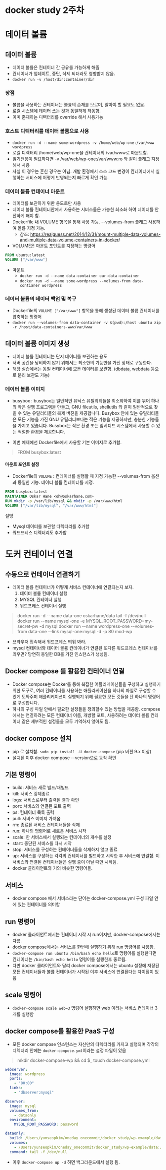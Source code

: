# docker study 2주차
# 데이터 볼륨

## 데이터 볼륨
- 데이터 볼륨은 컨테이너 간 공유를 가능하게 해줌
- 컨테이너가 업데이트, 중단, 삭제 되더라도 영향받지 않음.
- `docker run -v /host/dir:container/dir`

### 장점
- 볼륨을 사용하는 컨테이너는 볼륨의 존재를 모르며, 알아야 할 필요도 없음.
- 로컬 시스템에 데이터 쓰는 것과 동일하게 작동함.
- 이미 존재하는 디렉터리를 override 해서 사용가능

### 호스트 디렉터리를 데이터 볼륨으로 사용
- `docker run -d --name some-wordpress -v /home/web/wp-one:/var/www wordpress`
- 로컬 디렉터리 /home/web/wp-one을 컨테이너의 /var/www로 마운트함.
- 읽기전용이 필요하다면 -v /var/web/wp-one:/var/www:ro 와 같이 플래그 지정해서 사용
- 사실 이 경우는 흔한 경우는 아님. 개발 환경에서 소스 코드 변경이 컨테이너에서 실행하는 서비스에 어떻게 반영되는지 빠르게 확인 가능.

### 데이터 볼륨 컨테이너 마운트
- 데이터를 보관하기 위한 용도로만 사용
- 데이터 볼륨 컨테이너안에서 사용하는 서비스들은 가능한 최소화 하여 데이터를 안전하게 해야 함.
- Dockerfile 내 VOLUME 항목을 통해 사용 가능. --volumes-from 플래그 사용하여 볼륨 지정 가능.
    - 참조: https://realguess.net/2014/12/31/mount-multiple-data-volumes-and-multiple-data-volume-containers-in-docker/
- VOLUME은 마운트 포인트를 지정하는 명령어

```Dockerfile
FROM ubuntu:latest
VOLUME ["/var/www"]
```
- 마운트
    - `docker run -d --name data-container our-data-container`
    - `docker run -d --name some-wordpress --volumes-from data-contianer wordpress`

### 데이터 볼륨의 데이터 백업 및 복구
- Dockerfile의 `VOLUME ["/var/www"]` 항목을 통해 생성된 데이터 볼륨 컨테이너를 압축하는 명령어
- `docker run --volumes-from data-container -v $(pwd):/host ubuntu zip -r /host/data-containers-www/var/www`

## 데이터 볼륨 이미지 생성
- 데이터 볼륨 컨테이너는 단지 데이터를 보관하는 용도
- 서버 공간을 낭비하지 않기 위해서는 최소한의 기능만을 가진 상태로 구동한다.
- 해당 실습에서는 동일 컨테이너에 모든 데이터를 보관함. (dbdata, webdata 등으로 분리 보관도 가능)

### 데이터 볼륨 이미지
- busybox : busybox는 일반적인 유닉스 유틸리티들을 최소화하여 이를 묶어 하나의 작은 실행 프로그램을 만들고, GNU fileutils, shellutils 와 같이 일반적으로 찾을 수 있는 유틸리티들의 복제 버젼을 제공합니다. Busybox 안에 있는 유틸리티들은 모든 기능을 가진 GNU 유틸리티보다는 적은 기능을 제공하지만, 충분한 기능들을 가지고 있습니다. Busybox는 작은 환경 또는 임베디드 시스템에서 사용할 수 있는 적절한 환경을 제공합니다.

- 이번 예제에선 Dockerfile에서 사용할 기본 이미지로 추가함.

> FROM busybox:latest

#### 마운트 포인트 설정
- Dockerfile의 `VOLUME` : 컨테이너를 실행할 때 지정 가능한 --volumes-from 옵션과 동일한 기능. 데이터 볼륨 컨테이너를 지정.

```Dockerfile
FROM busybox:latest
MAINTAINER Oskar Hane <oh@oskarhane.com>
RUN mkdir -p /var/lib/mysql && mkdir -p /var/www/html
VOLUME ["/var/lib/mysql", "/var/www/html"]
```
설명
- Mysql 데이터를 보관할 디렉터리를 추가함
- 워드프레스 디렉터리도 추가함


# 도커 컨테이너 연결
## 수동으로 컨테이너 연결하기
- 데이터 볼륨 컨테이너가 어떻게 서비스 컨테이너에 연결되는지 보자.
    1. 데이터 볼륨 컨테이너 실행
    2. MYSQL 컨테이너 실행
    3. 워드프레스 컨테이너 실행
> docker run -d --name data-one oskarhane/data tail -f /dev/null
> docker run --name mysql-one -e MYSQL_ROOT_PASSWORD=my-secret-pw -d mysql
> docker run --name wordpress-one --volumes-from data-one --link mysql-one:mysql -d -p 80 mod-wp
- 브라우저 접속해서 워드프레스 띄워 봐라.
- mysql 컨테이너와 데이터 볼륨 컨테이너가 연결된 또다른 워드프레스 컨테이너를 띄우면? 당연히 동일한 DB를 가진 인스턴스가 생성됨.

## Docker compose 를 활용한 컨테이너 연결
- Docker compose는 Docker를 통해 복잡한 어플리케이션들을 구성하고 실행하기 위한 도구로, 여러 컨테이너를 사용하는 애플리케이션을 하나의 파일로 구성할 수 있게 도와주며 애플리케이션이 실행되기 위해 필요한 모든 것들을 단 하나의 명령어로 구성합니다.
- 하나의 구성 파일 안에서 필요한 설정들을 정의할수 있는 방법을 제공함. compose에서는 연결하려는 모든 컨테이너 이름, 개방할 포트, 사용하려는 데이터 볼륨 컨테이너 같은 세부적인 설정들을 모두 기억하지 않아도 됨.

## docker compose 설치
- pip 로 설치함. `sudo pip install -U docker-compose` (pip 버젼 9.x 이상)
- 설치된 이후 docker-compose --version으로 동작 확인

## 기본 명령어
- build: 서비스 새로 빌드/재빌드
- kill: 서비스 강제종료
- logs: 서비스로부터 출력된 결과 확인
- port: 서비스와 연결된 포트 출력
- ps: 컨테이너 목록 출력
- pull: 서비스 이미지 가져옴
- rm: 종료된 서비스 컨테이너들을 삭제
- run: 하나의 명령어로 새로운 서비스 시작
- scale: 한 서비스에서 실행되는 컨테이너의 개수를 설정
- start: 중단된 서비스를 다시 시작
- stop: 서비스를 구성하는 컨테이너들을 삭제하지 않고 종료
- up: 서비스를 구성하는 각각의 컨테이너를 빌드하고 시작한 후 서비스에 연결함. 이 서비스와 연결된 컨테이너들은 실행 중이 아닐 때만 시작됨.
- docker 클라이언트와 거의 비슷한 명령어들.

## 서비스
- docker compose 에서 서비스라는 단어는 docker-compose.yml 구성 파일 안에 있는 컨테이너를 의미함

## run 명령어
- docker 클라이언트에서는 컨테이너 시작 시 run이지만, docker-compose에서는 다름.
- docker compose에서는 서비스를 한번에 실행하기 위해 run 명령어를 사용함.
- `docker-compose run ubuntu /bin/bash echo hello`로 명령어를 실행한다면 컨테이너는 `/bin/bash echo hello` 명령어를 실행한후 종료됨.
- 다만 docker 클라이언트와 달리 docker compose에서는 ubuntu 설정에 저장된 모든 컨테이너들과 볼륨 컨테이너가 시작된 이후 서비스에 연결된다는 차이점이 있음

## scale 명령어
- `docker-compose scale web=3` 명렁어 실행하면 web 이라는 서비스 컨테이너 3개를 실행함

## docker compose를 활용한 PaaS 구성
- 모든 docker compose 인스턴스는 자신만의 디렉터리를 가지고 실행되며 각각의 디렉터리 안에는 `docker-compose.yml`이라는 설정 파일이 있음

> mkdir docker-compose-wp && cd $_
> touch docker-compose.yml

```yml
webserver:
  image: wordpress
  ports:
    - "80:80"
  links:
    - "dbserver:mysql"

dbserver:
  image: mysql
  volumes_from:
    - dataonly
  environment:
    MYSQL_ROOT_PASSWORD: password

dataonly:
  build: /Users/yunseopkim/oneday_onecommit/docker_study/wp-example/dataonly
  volumes:
    - /Users/yunseopkim/oneday_onecommit/docker_study/wp-example/data:/var/lib/mysql
  command: tail -f /dev/null
```

- 이후 `docker-compose up -d` 하면 백그라운드에서 실행 됨.
